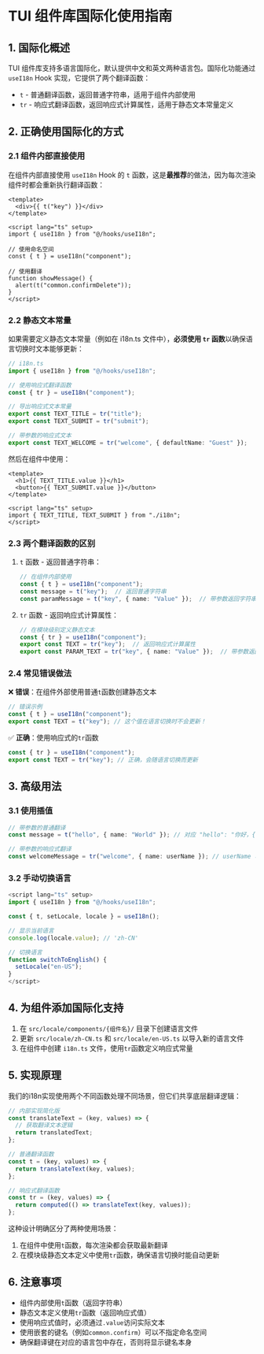 # TUI 组件库国际化使用指南

## 1. 国际化概述

TUI 组件库支持多语言国际化，默认提供中文和英文两种语言包。国际化功能通过 `useI18n` Hook 实现，它提供了两个翻译函数：

- `t` - 普通翻译函数，返回普通字符串，适用于组件内部使用
- `tr` - 响应式翻译函数，返回响应式计算属性，适用于静态文本常量定义

## 2. 正确使用国际化的方式

### 2.1 组件内部直接使用

在组件内部直接使用 `useI18n` Hook 的 `t` 函数，这是**最推荐**的做法，因为每次渲染组件时都会重新执行翻译函数：

```vue
<template>
  <div>{{ t("key") }}</div>
</template>

<script lang="ts" setup>
import { useI18n } from "@/hooks/useI18n";

// 使用命名空间
const { t } = useI18n("component");

// 使用翻译
function showMessage() {
  alert(t("common.confirmDelete"));
}
</script>
```

### 2.2 静态文本常量

如果需要定义静态文本常量（例如在 i18n.ts 文件中），**必须使用 `tr` 函数**以确保语言切换时文本能够更新：

```typescript
// i18n.ts
import { useI18n } from "@/hooks/useI18n";

// 使用响应式翻译函数
const { tr } = useI18n("component");

// 导出响应式文本常量
export const TEXT_TITLE = tr("title");
export const TEXT_SUBMIT = tr("submit");

// 带参数的响应式文本
export const TEXT_WELCOME = tr("welcome", { defaultName: "Guest" });
```

然后在组件中使用：

```vue
<template>
  <h1>{{ TEXT_TITLE.value }}</h1>
  <button>{{ TEXT_SUBMIT.value }}</button>
</template>

<script lang="ts" setup>
import { TEXT_TITLE, TEXT_SUBMIT } from "./i18n";
</script>
```

### 2.3 两个翻译函数的区别

1. `t` 函数 - 返回普通字符串：
   ```typescript
   // 在组件内部使用
   const { t } = useI18n("component");
   const message = t("key");  // 返回普通字符串
   const paramMessage = t("key", { name: "Value" });  // 带参数返回字符串
   ```

2. `tr` 函数 - 返回响应式计算属性：
   ```typescript
   // 在模块级别定义静态文本
   const { tr } = useI18n("component");
   export const TEXT = tr("key");  // 返回响应式计算属性
   export const PARAM_TEXT = tr("key", { name: "Value" });  // 带参数返回响应式计算属性
   ```

### 2.4 常见错误做法

❌ **错误**：在组件外部使用普通`t`函数创建静态文本

```typescript
// 错误示例
const { t } = useI18n("component");
export const TEXT = t("key"); // 这个值在语言切换时不会更新！
```

✅ **正确**：使用响应式的`tr`函数

```typescript
const { tr } = useI18n("component");
export const TEXT = tr("key"); // 正确，会随语言切换而更新
```

## 3. 高级用法

### 3.1 使用插值

```typescript
// 带参数的普通翻译
const message = t("hello", { name: "World" }); // 对应 "hello": "你好，{name}"

// 带参数的响应式翻译
const welcomeMessage = tr("welcome", { name: userName }); // userName 可以是响应式的
```

### 3.2 手动切换语言

```typescript
<script lang="ts" setup>
import { useI18n } from "@/hooks/useI18n";

const { t, setLocale, locale } = useI18n();

// 显示当前语言
console.log(locale.value); // 'zh-CN'

// 切换语言
function switchToEnglish() {
  setLocale("en-US");
}
</script>
```

## 4. 为组件添加国际化支持

1. 在 `src/locale/components/{组件名}/` 目录下创建语言文件
2. 更新 `src/locale/zh-CN.ts` 和 `src/locale/en-US.ts` 以导入新的语言文件
3. 在组件中创建 `i18n.ts` 文件，使用`tr`函数定义响应式常量

## 5. 实现原理

我们的i18n实现使用两个不同函数处理不同场景，但它们共享底层翻译逻辑：

```typescript
// 内部实现简化版
const translateText = (key, values) => {
  // 获取翻译文本逻辑
  return translatedText;
};

// 普通翻译函数
const t = (key, values) => {
  return translateText(key, values);
};

// 响应式翻译函数
const tr = (key, values) => {
  return computed(() => translateText(key, values));
};
```

这种设计明确区分了两种使用场景：
1. 在组件中使用`t`函数，每次渲染都会获取最新翻译
2. 在模块级静态文本定义中使用`tr`函数，确保语言切换时能自动更新

## 6. 注意事项

- 组件内部使用`t`函数（返回字符串）
- 静态文本定义使用`tr`函数（返回响应式值）
- 使用响应式值时，必须通过`.value`访问实际文本
- 使用嵌套的键名（例如`common.confirm`）可以不指定命名空间
- 确保翻译键在对应的语言包中存在，否则将显示键名本身 